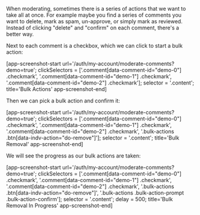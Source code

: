 When moderating, sometimes there is a series of actions that we want to take all at once. For example maybe you find a
series of comments you want to delete, mark as spam, un-approve, or simply mark as reviewed. Instead of clicking "delete" and "confirm"
on each comment, there's a better way.

Next to each comment is a checkbox, which we can click to start a bulk action:

[app-screenshot-start url='/auth/my-account/moderate-comments?demo=true'; clickSelectors = ['.comment[data-comment-id="demo-0"] .checkmark', '.comment[data-comment-id="demo-1"] .checkmark', '.comment[data-comment-id="demo-2"] .checkmark']; selector = '.content'; title='Bulk Actions' app-screenshot-end]

Then we can pick a bulk action and confirm it:

[app-screenshot-start url='/auth/my-account/moderate-comments?demo=true'; clickSelectors = ['.comment[data-comment-id="demo-0"] .checkmark', '.comment[data-comment-id="demo-1"] .checkmark', '.comment[data-comment-id="demo-2"] .checkmark', '.bulk-actions .btn[data-indv-action="do-remove"]']; selector = '.content'; title='Bulk Removal' app-screenshot-end]

We will see the progress as our bulk actions are taken:

[app-screenshot-start url='/auth/my-account/moderate-comments?demo=true'; clickSelectors = ['.comment[data-comment-id="demo-0"] .checkmark', '.comment[data-comment-id="demo-1"] .checkmark', '.comment[data-comment-id="demo-2"] .checkmark', '.bulk-actions .btn[data-indv-action="do-remove"]', '.bulk-actions .bulk-action-prompt .bulk-action-confirm']; selector = '.content'; delay = 500; title='Bulk Removal In Progress' app-screenshot-end]
